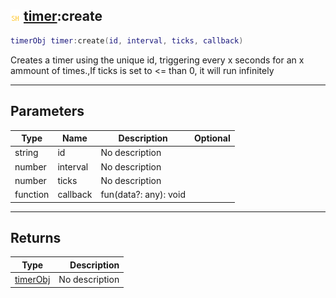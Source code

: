 ## ![shared](../../.gitbook/assets/shared.png) [timer](./readme/timer.md):create

```lua
timerObj timer:create(id, interval, ticks, callback)
```

Creates a timer using the unique id, triggering every x seconds for an x ammount of times.,If ticks is set to <= than 0, it will run infinitely

------
## Parameters

| Type   | Name | Description | Optional |
| ------ | ---- | ----------- | -------: |
| string | id | No description |  |
| number | interval | No description |  |
| number | ticks | No description |  |
| function | callback | fun(data?: any): void |  |


------
## Returns

| Type   | Description |
| ------ | ----------: |
| [timerObj](./readme/timerobj.md) | No description |

